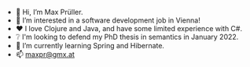 - 👋 Hi, I’m Max Prüller.
- 👀 I’m interested in a software development job in Vienna!
- :heart: I love Clojure and Java, and have some limited experience with C#.
- :grey_question: I'm looking to defend my PhD thesis in semantics in January 2022.
- 🌱 I’m currently learning Spring and Hibernate.
- 📫 maxpr@gmx.at

<!---
maxprueller/maxprueller is a ✨ special ✨ repository because its `README.md` (this file) appears on your GitHub profile.
You can click the Preview link to take a look at your changes.
--->
